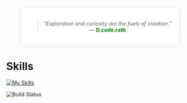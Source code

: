 <!-- Centered Quote Box -->
<div align="center">
  <div style="background-color: white; padding: 20px; border-radius: 10px; width: fit-content; box-shadow: 0 0 10px rgba(0,0,0,0.1);">
    <blockquote>
      <em>“Exploration and curiosity are the fuels of creation.”</em><br>
      — <span style="color:green;"><strong>D.code.rath</strong></span>
    </blockquote>
  </div>
</div>

<h1>Skills</h1>

<!-- Skill icons -->
<a href="https://skillicons.dev">
  <img src="https://skillicons.dev/icons?i=js,html,css,bootstrap,cpp,figma,github,mongodb,nextjs,py,react,stackoverflow,tailwind,ts,vscode,bash,linux,powershell,kali,python&perline=16" alt="My Skills">
</a>


![Build Status](https://img.shields.io/github/actions/workflow/status/user/repo/ci.yml)
